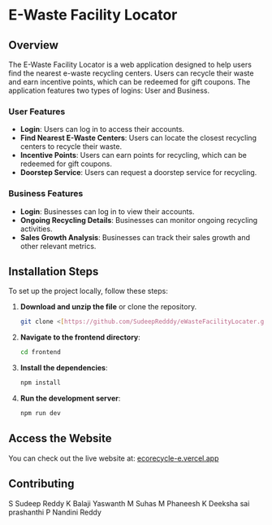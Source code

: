 
# E-Waste Facility Locator

## Overview

The E-Waste Facility Locator is a web application designed to help users find the nearest e-waste recycling centers. Users can recycle their waste and earn incentive points, which can be redeemed for gift coupons. The application features two types of logins: User and Business.

### User Features
- **Login**: Users can log in to access their accounts.
- **Find Nearest E-Waste Centers**: Users can locate the closest recycling centers to recycle their waste.
- **Incentive Points**: Users can earn points for recycling, which can be redeemed for gift coupons.
- **Doorstep Service**: Users can request a doorstep service for recycling.

### Business Features
- **Login**: Businesses can log in to view their accounts.
- **Ongoing Recycling Details**: Businesses can monitor ongoing recycling activities.
- **Sales Growth Analysis**: Businesses can track their sales growth and other relevant metrics.

## Installation Steps

To set up the project locally, follow these steps:

1. **Download and unzip the file** or clone the repository.
   
   ```bash
   git clone <[https://github.com/SudeepRedddy/eWasteFacilityLocater.git](https://github.com/SudeepRedddy/eWasteFacilityLocater.git)
   ```

2. **Navigate to the frontend directory**:
   
   ```bash
   cd frontend
   ```

3. **Install the dependencies**:
   
   ```bash
   npm install
   ```

4. **Run the development server**:
   
   ```bash
   npm run dev
   ```

## Access the Website

You can check out the live website at: [ecorecycle-e.vercel.app](https://ecorecycle-e.vercel.app)

## Contributing

S Sudeep Reddy
K Balaji Yaswanth
M Suhas
M Phaneesh
K Deeksha sai prashanthi
P Nandini Reddy
